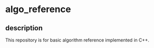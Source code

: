 # algo_reference

## description
This repository is for basic algorithm reference implemented in C++.
